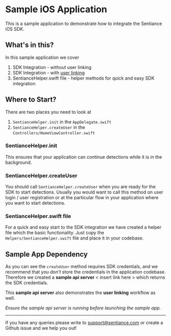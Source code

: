 # Sample iOS Application

This is a sample application to demonstrate how to integrate the Sentiance iOS SDK.

## What's in this?

In this sample application we cover 

1. SDK Integration - without user linking
1. SDK Integration - with [user linking](https://docs.sentiance.com/important-topics/user-linking-2.0)
1. SentianceHelper.swift file - helper methods for quick and easy SDK integration

## Where to Start?

There are two places you need to look at 

1. `SentianceHelper.init` in the `AppDelegate.swift`
1. `SentianceHelper.createUser` in the `Controllers/HomeViewController.swift`

### SentianceHelper.init

This ensures that your application can continue detections while it is in the background.

### SentianceHelper.createUser

You should call `SentianceHelper.createUser` when you are ready for the SDK to start detections. Usually you would want to call this method on user login / user registration or at the particular flow in your application where you want to start detections.

### SentianceHelper.swift file

For a quick and easy start to the SDK integration we have created a helper file which the basic functionality. Just copy the `Helpers/SentianceHelper.swift` file and place it in your codebase.

## Sample App Dependency

As you can see the `createUser` method requires SDK credentials, and we recommend that you _don't_ store the credentials in the application codebase. Therefore we created a **sample api server** < insert link here > which returns the SDK credentials. 

This **sample api server** also demonstrates the **user linking** workflow as well.

_Ensure the sample api server is running before launching the sample app._

----

If you have any queries please write to support@sentiance.com or create a Github issue and we help you out!